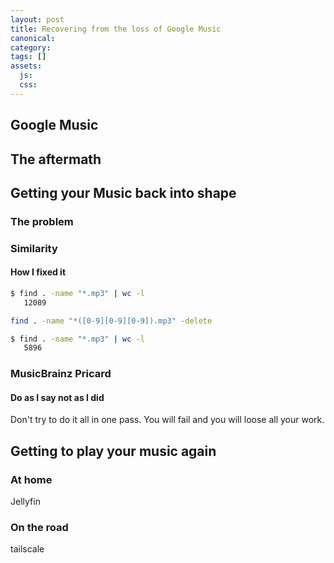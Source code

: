 ```yaml
---
layout: post
title: Recovering from the loss of Google Music
canonical:
category:
tags: []
assets:
  js:
  css:
---
```


## Google Music

## The aftermath

## Getting your Music back into shape

### The problem

### Similarity

#### How I fixed it

```bash
$ find . -name "*.mp3" | wc -l
   12089
```

```bash
find . -name "*([0-9][0-9][0-9]).mp3" -delete
```

```bash
$ find . -name "*.mp3" | wc -l
   5896
```

### MusicBrainz Pricard

#### Do as I say not as I did

Don't try to do it all in one pass. You will fail and you will loose all your work.

## Getting to play your music again

### At home

Jellyfin

### On the road

tailscale

